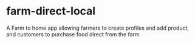 # farm-direct-local
A Farm to home app allowing farmers to create profiles and add product, and customers to purchase food direct from the farm
